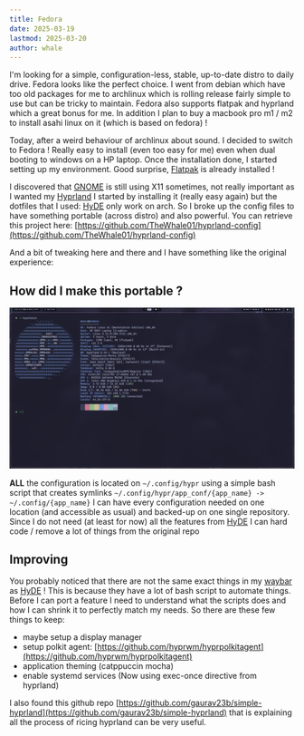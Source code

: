 ```yaml
---
title: Fedora
date: 2025-03-19
lastmod: 2025-03-20
author: whale
---
```

I'm looking for a simple, configuration-less, stable, up-to-date distro to daily drive. Fedora looks like the perfect choice. I went from debian which have too old packages for me to archlinux which is rolling release fairly simple to use but can be tricky to maintain. Fedora also supports flatpak and hyprland which a great bonus for me. In addition I plan to buy a macbook pro m1 / m2 to install asahi linux on it (which is based on fedora) !

Today, after a weird behaviour of archlinux about sound. I decided to switch to Fedora ! Really easy to install (even too easy for me) even when dual booting to windows on a HP laptop. Once the installation done, I started setting up my environment. Good surprise, [Flatpak](https://flatpak.org/) is already installed !

I discovered that [GNOME](https://www.gnome.org/) is still using X11 sometimes, not really important as I wanted my [Hyprland](https://hyprland.org/) I started by installing it (really easy again) but the dotfiles that I used: [HyDE](https://github.com/Hyde-project/hyde) only work on arch. So I broke up the config files to have something portable (across distro) and also powerful. You can retrieve this project here: [https://github.com/TheWhale01/hyprland-config](https://github.com/TheWhale01/hyprland-config)

And a bit of tweaking here and there and I have something like the original experience:

## How did I make this portable ?

![Hyprland on fedora](/assets/images/hyprland_desktop.png)

**ALL** the configuration is located on `~/.config/hypr` using a simple bash script that creates symlinks `~/.config/hypr/app_conf/{app_name} -> ~/.config/{app_name}` I can have every configuration needed on one location (and accessible as usual) and backed-up on one single repository. Since I do not need (at least for now) all the features from [HyDE](https://github.com/Hyde-project/hyde) I can hard code / remove a lot of things from the original repo
## Improving

You probably noticed that there are not the same exact things in my [waybar](https://github.com/Alexays/Waybar) as [HyDE](https://github.com/Hyde-project/hyde) ! This is because they have a lot of bash script to automate things. Before I can port a feature I need to understand what the scripts does and how I can shrink it to perfectly match my needs. So there are these few things to keep:

- maybe setup a display manager
- setup polkit agent: [https://github.com/hyprwm/hyprpolkitagent](https://github.com/hyprwm/hyprpolkitagent)
- application theming (catppuccin mocha)
- enable systemd services (Now using exec-once directive from hyprland)

I also found this github repo [https://github.com/gaurav23b/simple-hyprland](https://github.com/gaurav23b/simple-hyprland) that is explaining all the process of ricing hyprland can be very useful.